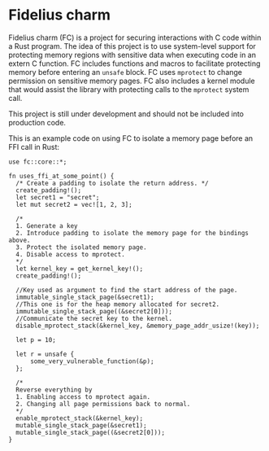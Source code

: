 # Fidelius charm
Fidelius charm (FC) is a project for securing interactions with C code within a Rust program. The idea of this project is to use system-level support for protecting memory regions with sensitive data when executing code in an extern C function. FC includes functions and macros to facilitate protecting memory before entering an `unsafe` block. FC uses `mprotect` to change permission on sensitive memory pages. FC also includes a kernel module that would assist the library with protecting calls to the `mprotect` system call.

This project is still under development and should not be included into production code. 

This is an example code on using FC to isolate a memory page before an FFI call in Rust: 

```
use fc::core::*;

fn uses_ffi_at_some_point() { 
  /* Create a padding to isolate the return address. */
  create_padding!();
  let secret1 = "secret"; 
  let mut secret2 = vec![1, 2, 3];
  
  /*
  1. Generate a key
  2. Introduce padding to isolate the memory page for the bindings above.
  3. Protect the isolated memory page.
  4. Disable access to mprotect.
  */
  let kernel_key = get_kernel_key!();
  create_padding!(); 
  
  //Key used as argument to find the start address of the page.
  immutable_single_stack_page(&secret1);
  //This one is for the heap memory allocated for secret2.
  immutable_single_stack_page((&secret2[0]));
  //Communicate the secret key to the kernel. 
  disable_mprotect_stack(&kernel_key, &memory_page_addr_usize!(key));
  
  let p = 10; 
  
  let r = unsafe { 
      some_very_vulnerable_function(&p); 
  };
  
  /*
  Reverse everything by
  1. Enabling access to mprotect again.
  2. Changing all page permissions back to normal.
  */
  enable_mprotect_stack(&kernel_key);
  mutable_single_stack_page(&secret1);
  mutable_single_stack_page((&secret2[0])); 
}
```
            

